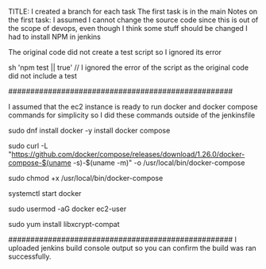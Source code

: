 TITLE:
I created a branch for each task 
The first task is in the main
Notes on the first task:
I assumed I cannot change the source code since this is out of the scope of devops, even though I think some stuff should be changed 
I had to install NPM in jenkins

The original code did not create a test script so I ignored its error 

sh 'npm test || true' // I ignored the error of the script as the original code did not include a test

###################################################

I assumed that the ec2 instance is ready to run docker and docker compose commands for simplicity
so I did these commands outside of the jenkinsfile
 
sudo dnf install docker -y
install docker compose

sudo curl -L "https://github.com/docker/compose/releases/download/1.26.0/docker-compose-$(uname -s)-$(uname -m)" -o /usr/local/bin/docker-compose

sudo chmod +x /usr/local/bin/docker-compose

systemctl start docker

sudo usermod -aG docker ec2-user


sudo yum install libxcrypt-compat


###################################################
I uploaded jenkins build console output so you can confirm the build was ran successfully.
